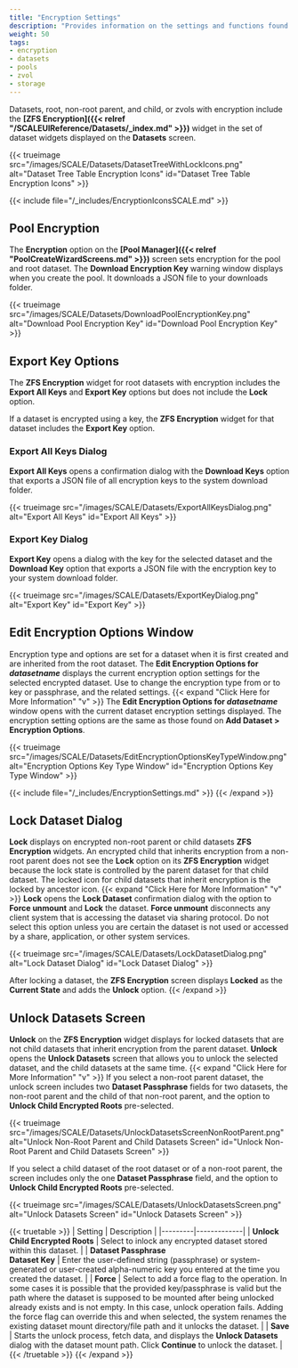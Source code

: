 ```yaml
---
title: "Encryption Settings"
description: "Provides information on the settings and functions found on the SCALE storage encryption screens."
weight: 50
tags:
- encryption
- datasets
- pools
- zvol
- storage
---
```


Datasets, root, non-root parent, and child, or zvols with encryption include the **[ZFS Encryption]({{< relref "/SCALEUIReference/Datasets/_index.md" >}})** widget in the set of dataset widgets displayed on the **Datasets** screen.

{{< trueimage src="/images/SCALE/Datasets/DatasetTreeWithLockIcons.png" alt="Dataset Tree Table Encryption Icons" id="Dataset Tree Table Encryption Icons" >}}

{{< include file="/_includes/EncryptionIconsSCALE.md" >}}

## Pool Encryption

The **Encryption** option on the **[Pool Manager]({{< relref "PoolCreateWizardScreens.md" >}})** screen sets encryption for the pool and root dataset.
The **Download Encryption Key** warning window displays when you create the pool.
It downloads a JSON file to your downloads folder.

{{< trueimage src="/images/SCALE/Datasets/DownloadPoolEncryptionKey.png" alt="Download Pool Encryption Key" id="Download Pool Encryption Key" >}}

## Export Key Options

The **ZFS Encryption** widget for root datasets with encryption includes the **Export All Keys** and **Export Key** options but does not include the **Lock** option.

If a dataset is encrypted using a key, the **ZFS Encryption** widget for that dataset includes the **Export Key** option.

### Export All Keys Dialog

**Export All Keys** opens a confirmation dialog with the **Download Keys** option that exports a JSON file of all encryption keys to the system download folder.

{{< trueimage src="/images/SCALE/Datasets/ExportAllKeysDialog.png" alt="Export All Keys" id="Export All Keys" >}}

### Export Key Dialog

**Export Key** opens a dialog with the key for the selected dataset and the **Download Key** option that exports a JSON file with the encryption key to your system download folder.

{{< trueimage src="/images/SCALE/Datasets/ExportKeyDialog.png" alt="Export Key" id="Export Key" >}}

## Edit Encryption Options Window

Encryption type and options are set for a dataset when it is first created and are inherited from the root dataset.
The **Edit Encryption Options for *datasetname*** displays the current encryption option settings for the selected encrypted dataset.
Use to change the encryption type from or to key or passphrase, and the related settings.
{{< expand "Click Here for More Information" "v" >}}
The **Edit Encryption Options for *datasetname*** window opens with the current dataset encryption settings displayed.
The encryption setting options are the same as those found on **Add Dataset > Encryption Options**.

{{< trueimage src="/images/SCALE/Datasets/EditEncryptionOptionsKeyTypeWindow.png" alt="Encryption Options Key Type Window" id="Encryption Options Key Type Window" >}}

{{< include file="/_includes/EncryptionSettings.md" >}}
{{< /expand >}}
## Lock Dataset Dialog
**Lock** displays on encrypted non-root parent or child datasets **ZFS Encryption** widgets.
An encrypted child that inherits encryption from a non-root parent does not see the **Lock** option on its **ZFS Encryption** widget because the lock state is controlled by the parent dataset for that child dataset.
The locked icon for child datasets that inherit encryption is the locked by ancestor icon.
{{< expand "Click Here for More Information" "v" >}}
**Lock** opens the **Lock Dataset** confirmation dialog with the option to **Force unmount** and **Lock** the dataset.
**Force unmount** disconnects any client system that is accessing the dataset via sharing protocol. Do not select this option unless you are certain the dataset is not used or accessed by a share, application, or other system services.

{{< trueimage src="/images/SCALE/Datasets/LockDatasetDialog.png" alt="Lock Dataset Dialog" id="Lock Dataset Dialog" >}}

After locking a dataset, the **ZFS Encryption** screen displays **Locked** as the **Current State** and adds the **Unlock** option.
{{< /expand >}}

## Unlock Datasets Screen
**Unlock** on the **ZFS Encryption** widget displays for locked datasets that are not child datasets that inherit encryption from the parent dataset.
**Unlock** opens the **Unlock Datasets** screen that allows you to unlock the selected dataset, and the child datasets at the same time.
{{< expand "Click Here for More Information" "v" >}}
If you select a non-root parent dataset, the unlock screen includes two **Dataset Passphrase** fields for two datasets, the non-root parent and the child of that non-root parent, and the option to **Unlock Child Encrypted Roots** pre-selected.

{{< trueimage src="/images/SCALE/Datasets/UnlockDatasetsScreenNonRootParent.png" alt="Unlock Non-Root Parent and Child Datasets Screen" id="Unlock Non-Root Parent and Child Datasets Screen" >}}

If you select a child dataset of the root dataset or of a non-root parent, the screen includes only the one **Dataset Passphrase** field, and the option to **Unlock Child Encrypted Roots** pre-selected.

{{< trueimage src="/images/SCALE/Datasets/UnlockDatasetsScreen.png" alt="Unlock Datasets Screen" id="Unlock Datasets Screen" >}}

{{< truetable >}}
| Setting | Description |
|---------|-------------|
| **Unlock Child Encrypted Roots** | Select to inlock any encrypted dataset stored within this dataset. |
| **Dataset Passphrase**<br> **Dataset Key** | Enter the user-defined string (passphrase) or system-generated or user-created alpha-numeric key you entered at the time you created the dataset. |
| **Force** | Select to add a force flag to the operation. In some cases it is possible that the provided key/passphrase is valid but the path where the dataset is supposed to be mounted after being unlocked already exists and is not empty. In this case, unlock operation fails. Adding the force flag can override this and when selected, the system renames the existing dataset mount directory/file path and it unlocks the dataset. |
| **Save** | Starts the unlock process, fetch data, and displays the **Unlock Datasets** dialog with the dataset mount path. Click **Continue** to unlock the dataset. |
{{< /truetable >}}
{{< /expand >}}
